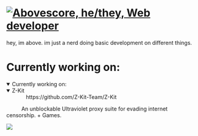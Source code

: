 # [![Abovescore, he/they, Web developer](https://readme-typing-svg.demolab.com?font=Fira+Code&pause=1000&width=435&lines=Abovescore;he%2Fthey;Web+developer)](https://git.io/typing-svg)
hey, im above.
im just a nerd doing basic development on different things.

# Currently working on:
<details open>
<summary>Currently working on:</summary>
  <details open>
  &nbsp;&nbsp;&nbsp;&nbsp;&nbsp;&nbsp;<summary>Z-Kit</summary>
  &nbsp;&nbsp;&nbsp;&nbsp;&nbsp;&nbsp;https://github.com/Z-Kit-Team/Z-Kit
    
  &nbsp;&nbsp;&nbsp;&nbsp;&nbsp;&nbsp;&nbsp;&nbsp;&nbsp;&nbsp;An unblockable Ultraviolet proxy suite for evading internet censorship. + Games.
  </details>
</details>

![](https://komarev.com/ghpvc/?username=Abovescore&color=blue)
